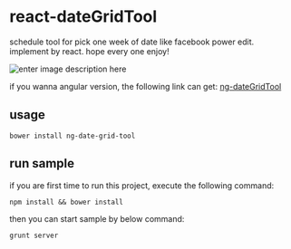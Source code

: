 react-dateGridTool
===============

schedule tool for pick one week of date like facebook power edit.
implement by react. hope every one enjoy!



![enter image description here](https://lh6.googleusercontent.com/-a8mEdG8jB_s/VDtzOAZ6vkI/AAAAAAAAPxk/0pGJqrLcOm0/s0/%E8%9E%A2%E5%B9%95%E5%BF%AB%E7%85%A7+2014-10-13+%E4%B8%8B%E5%8D%882.24.02.png "螢幕快照 2014-10-13 下午2.24.02.png")


if you wanna angular version, the following link can get:
[ng-dateGridTool](https://github.com/smlsunxie/ng-dateGridTool)


## usage

``bower install ng-date-grid-tool``

## run sample

if you are first time to run this project, execute the following command:

``npm install && bower install``


then you can start sample by below command:

``grunt server``
